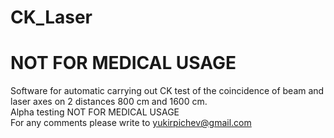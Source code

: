 # CK_Laser
# NOT FOR MEDICAL USAGE
Software for automatic carrying out CK test of the coincidence of beam and laser axes on 2 distances 800 cm and 1600 cm.<br>
Alpha testing NOT FOR MEDICAL USAGE <br>
For any comments please write to yukirpichev@gmail.com
